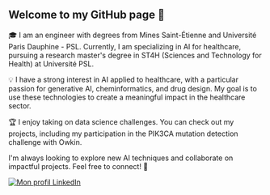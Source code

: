## Welcome to my GitHub page 👋

🎓 I am an engineer with degrees from Mines Saint-Étienne and Université Paris Dauphine - PSL. Currently, I am specializing in AI for healthcare, pursuing a research master's degree in ST4H (Sciences and Technology for Health) at Université PSL.

💡 I have a strong interest in AI applied to healthcare, with a particular passion for generative AI, cheminformatics, and drug design. My goal is to use these technologies to create a meaningful impact in the healthcare sector.

🏆 I enjoy taking on data science challenges. You can check out my projects, including my participation in the PIK3CA mutation detection challenge with Owkin.

I'm always looking to explore new AI techniques and collaborate on impactful projects. Feel free to connect! 🌱

[![Mon profil LinkedIn](https://thumbs.dreamstime.com/b/logo-d-isolement-de-linkedin-illustration-vecteur-ic%C3%B4ne-minsk-belarus-mars-isol%C3%A9-l-142909970.jpg)](https://www.linkedin.com/in/billel-aissani-84034a1b9)
